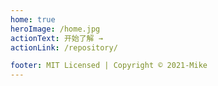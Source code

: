```yaml
---
home: true
heroImage: /home.jpg
actionText: 开始了解 →
actionLink: /repository/

footer: MIT Licensed | Copyright © 2021-Mike
---
```

